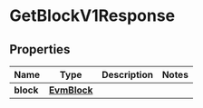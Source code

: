 

# GetBlockV1Response


## Properties

| Name | Type | Description | Notes |
|------------ | ------------- | ------------- | -------------|
|**block** | [**EvmBlock**](EvmBlock.md) |  |  |



